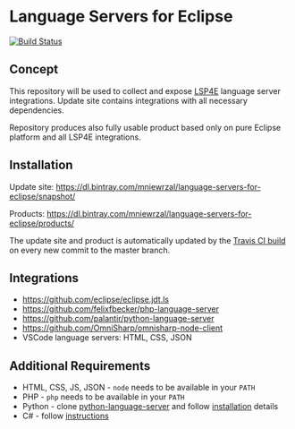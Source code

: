 # Language Servers for Eclipse

[![Build Status](https://travis-ci.org/eclipselabs/language-servers-for-eclipse.svg?branch=master)](https://travis-ci.org/eclipselabs/language-servers-for-eclipse)

## Concept

This repository will be used to collect and expose [LSP4E](https://projects.eclipse.org/projects/technology.lsp4e) language server integrations. Update site contains integrations with all necessary dependencies.

Repository produces also fully usable product based only on pure Eclipse platform and all LSP4E integrations.

## Installation

Update site: https://dl.bintray.com/mniewrzal/language-servers-for-eclipse/snapshot/

Products: https://dl.bintray.com/mniewrzal/language-servers-for-eclipse/products/

The update site and product is automatically updated by the [Travis CI build](https://travis-ci.org/eclipselabs/language-servers-for-eclipse) on every new commit to the master branch.

## Integrations

* https://github.com/eclipse/eclipse.jdt.ls
* https://github.com/felixfbecker/php-language-server
* https://github.com/palantir/python-language-server
* https://github.com/OmniSharp/omnisharp-node-client
* VSCode language servers: HTML, CSS, JSON 

## Additional Requirements

* HTML, CSS, JS, JSON - `node` needs to be available in your `PATH`
* PHP - `php` needs to be available in your `PATH`
* Python - clone [python-language-server](https://github.com/palantir/python-language-server) and follow [installation](https://github.com/palantir/python-language-server#installation) details 
* C# - follow [instructions](https://github.com/mickaelistria/aCute#prerequisites)